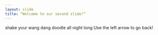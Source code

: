 ```yaml
---
layout: slide
title: “Welcome to our second slide!”
---
```

shake your wang dang doodle all night long
Use the left arrow to go back!

